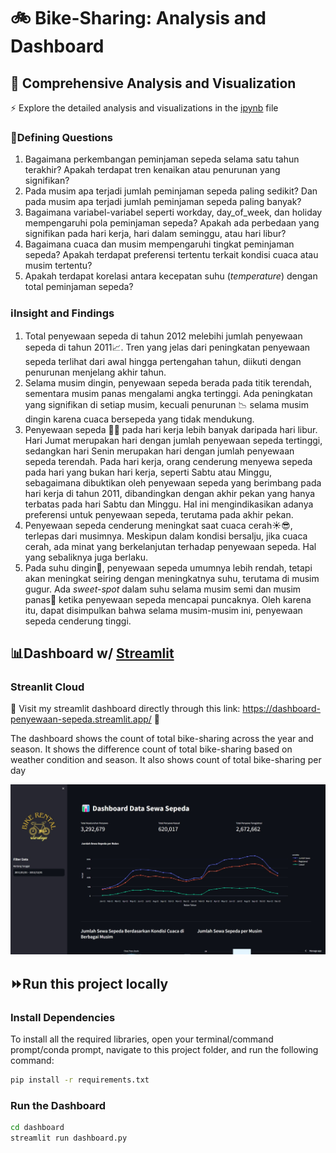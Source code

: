 # 🚲 Bike-Sharing: Analysis and Dashboard

## 📝 Comprehensive Analysis and Visualization
⚡ Explore the detailed analysis and visualizations in the [ipynb](https://github.com/1ssc/submission/blob/main/Proyek_Analisis_Data.ipynb) file

### 🤔Defining Questions
1. Bagaimana perkembangan peminjaman sepeda selama satu tahun terakhir? Apakah terdapat tren kenaikan atau penurunan yang signifikan?
2. Pada musim apa terjadi jumlah peminjaman sepeda paling sedikit? Dan pada musim apa terjadi jumlah peminjaman sepeda paling banyak?
3. Bagaimana variabel-variabel seperti workday, day_of_week, dan holiday mempengaruhi pola peminjaman sepeda? Apakah ada perbedaan yang signifikan pada hari kerja, hari dalam seminggu, atau hari libur?
4. Bagaimana cuaca dan musim mempengaruhi tingkat peminjaman sepeda? Apakah terdapat preferensi tertentu terkait kondisi cuaca atau musim tertentu?
5. Apakah terdapat korelasi antara kecepatan suhu (*temperature*) dengan total peminjaman sepeda?

### ℹ️Insight and Findings
1. Total penyewaan sepeda di tahun 2012 melebihi jumlah penyewaan sepeda di tahun 2011📈. Tren yang jelas dari peningkatan penyewaan sepeda terlihat dari awal hingga pertengahan tahun, diikuti dengan penurunan menjelang akhir tahun.
2. Selama musim dingin, penyewaan sepeda berada pada titik terendah, sementara musim panas mengalami angka tertinggi. Ada peningkatan yang signifikan di setiap musim, kecuali penurunan 📉 selama musim dingin karena cuaca bersepeda yang tidak mendukung.
3. Penyewaan sepeda 🚴🏻 pada hari kerja lebih banyak daripada hari libur. Hari Jumat merupakan hari dengan jumlah penyewaan sepeda tertinggi, sedangkan hari Senin merupakan hari dengan jumlah penyewaan sepeda terendah. Pada hari kerja, orang cenderung menyewa sepeda pada hari yang bukan hari kerja, seperti Sabtu atau Minggu, sebagaimana dibuktikan oleh penyewaan sepeda yang berimbang pada hari kerja di tahun 2011, dibandingkan dengan akhir pekan yang hanya terbatas pada hari Sabtu dan Minggu. Hal ini mengindikasikan adanya preferensi untuk penyewaan sepeda, terutama pada akhir pekan.
4. Penyewaan sepeda cenderung meningkat saat cuaca cerah☀️😎, terlepas dari musimnya. Meskipun dalam kondisi bersalju, jika cuaca cerah, ada minat yang berkelanjutan terhadap penyewaan sepeda. Hal yang sebaliknya juga berlaku.
5. Pada suhu dingin🥶, penyewaan sepeda umumnya lebih rendah, tetapi akan meningkat seiring dengan meningkatnya suhu, terutama di musim gugur. Ada *sweet-spot* dalam suhu selama musim semi dan musim panas🥵 ketika penyewaan sepeda mencapai puncaknya. Oleh karena itu, dapat disimpulkan bahwa selama musim-musim ini, penyewaan sepeda cenderung tinggi.

## 📊Dashboard w/ [Streamlit](https://dashboard-penyewaan-sepeda.streamlit.app/)
### Streanlit Cloud
🔗 Visit my streamlit dashboard directly through this link: https://dashboard-penyewaan-sepeda.streamlit.app/ 🔗

The dashboard shows the count of total bike-sharing across the year and season. It shows the difference count of total bike-sharing based on weather condition and season. It also shows count of total bike-sharing per day

<p align="center">
  <img src="https://github.com/1ssc/submission/blob/main/screenshots_dashboard.jpeg"/>

## ⏩Run this project locally
### Install Dependencies
To install all the required libraries, open your terminal/command prompt/conda prompt, navigate to this project folder, and run the following command:
```bash
pip install -r requirements.txt
```

### Run the Dashboard
```bash
cd dashboard
streamlit run dashboard.py
```
